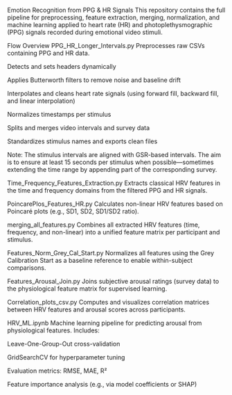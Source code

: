 Emotion Recognition from PPG & HR Signals
This repository contains the full pipeline for preprocessing, feature extraction, merging, normalization, and machine learning applied to heart rate (HR) and photoplethysmographic (PPG) signals recorded during emotional video stimuli.

Flow Overview
PPG_HR_Longer_Intervals.py
Preprocesses raw CSVs containing PPG and HR data.

Detects and sets headers dynamically

Applies Butterworth filters to remove noise and baseline drift

Interpolates and cleans heart rate signals (using forward fill, backward fill, and linear interpolation)

Normalizes timestamps per stimulus

Splits and merges video intervals and survey data

Standardizes stimulus names and exports clean files

Note: The stimulus intervals are aligned with GSR-based intervals. The aim is to ensure at least 15 seconds per stimulus when possible—sometimes extending the time range by appending part of the corresponding survey.

Time_Frequency_Features_Extraction.py
Extracts classical HRV features in the time and frequency domains from the filtered PPG and HR signals.

PoincarePlos_Features_HR.py
Calculates non-linear HRV features based on Poincaré plots (e.g., SD1, SD2, SD1/SD2 ratio).

merging_all_features.py
Combines all extracted HRV features (time, frequency, and non-linear) into a unified feature matrix per participant and stimulus.

Features_Norm_Grey_Cal_Start.py
Normalizes all features using the Grey Calibration Start as a baseline reference to enable within-subject comparisons.

Features_Arousal_Join.py
Joins subjective arousal ratings (survey data) to the physiological feature matrix for supervised learning.

Correlation_plots_csv.py
Computes and visualizes correlation matrices between HRV features and arousal scores across participants.

HRV_ML.ipynb
Machine learning pipeline for predicting arousal from physiological features.
Includes:

Leave-One-Group-Out cross-validation

GridSearchCV for hyperparameter tuning

Evaluation metrics: RMSE, MAE, R²

Feature importance analysis (e.g., via model coefficients or SHAP)


